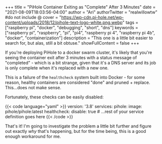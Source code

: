 +++
title = "PiHole Container Exiting as \"Complete\" After 3 Minutes"
date = "2021-08-09T18:03:56-04:00"
author = "Ari"
authorTwitter = "realwillowtw" #do not include @
cover = "https://wp-cdn.pi-hole.net/wp-content/uploads/2018/12/pihole-text-logo-white.png.webp"
tags = ["raspberry pi", "docker", "debugging", "short", "dns"]
keywords = ["raspberry pi", "raspberry", "pi", "pi4", "raspberry pi 4", "raspberry pi 4b", "docker", "containerization"]
description = "This one is a little bit easier to search for, but alas, still a bit obtuse."
showFullContent = false
+++

If you're deploying PiHole to a docker swarm cluster, it's likely that you're seeing the container exit after 3 minutes with a status message of "completed" - which is a bit strange, given that it's a DNS server and its job is only complete when it's replaced with a new one.

This is a failure of the `healthcheck` system built into Docker - for some reason, healthy containers are considered "done" and pruned + replace. This...does not make sense.

Fortunately, these checks can be easily disabled:

{{< code language="yaml" >}}
version: '3.8'
services:
  pihole:
    image: pihole/pihole:latest
    healthcheck:
      disable: true
    # ...rest of your service definition goes here
{{< /code >}}

That's it! I'm going to investigate the problem a little bit further and figure out exactly *why* that's happening, but for the time being, this is a good enough workaround for me.
